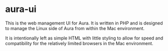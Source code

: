 # aura-ui
This is the web management UI for Aura. It is written in PHP and is designed to manage the Linux side of Aura from 
within the Mac environment.

It is intentionally left as simple HTML with little styling to allow for speed and compatibility for the relatively 
limited browsers in the Mac environment.
